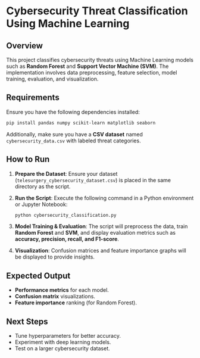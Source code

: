 # Cybersecurity Threat Classification Using Machine Learning


## Overview
This project classifies cybersecurity threats using Machine Learning models such as **Random Forest** and **Support Vector Machine (SVM)**. The implementation involves data preprocessing, feature selection, model training, evaluation, and visualization.



## Requirements
Ensure you have the following dependencies installed:
```bash
pip install pandas numpy scikit-learn matplotlib seaborn


```
Additionally, make sure you have a **CSV dataset** named `cybersecurity_data.csv` with labeled threat categories.

## How to Run
1. **Prepare the Dataset**: Ensure your dataset (`telesurgery_cybersecurity_dataset.csv`) is placed in the same directory as the script.
2. **Run the Script**: Execute the following command in a Python environment or Jupyter Notebook:
   ```bash
   python cybersecurity_classification.py
   ```



3. **Model Training & Evaluation**: The script will preprocess the data, train **Random Forest** and **SVM**, and display evaluation metrics such as **accuracy, precision, recall, and F1-score**.
4. **Visualization**: Confusion matrices and feature importance graphs will be displayed to provide insights.




## Expected Output
- **Performance metrics** for each model.
- **Confusion matrix** visualizations.
- **Feature importance** ranking (for Random Forest).




## Next Steps
- Tune hyperparameters for better accuracy.
- Experiment with deep learning models.
- Test on a larger cybersecurity dataset.


